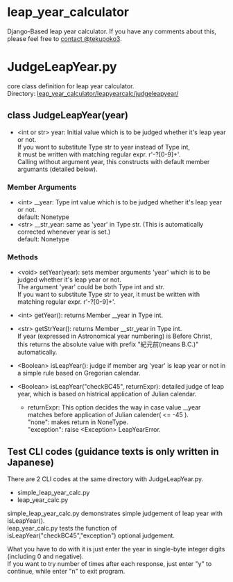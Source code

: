 <!--
___        ______     ____ _                 _  ___  
        / \ \      / / ___|   / ___| | ___  _   _  __| |/ _ \ 
       / _ \ \ /\ / /\___ \  | |   | |/ _ \| | | |/ _` | (_) |
      / ___ \ V  V /  ___) | | |___| | (_) | |_| | (_| |\__, |
     /_/   \_\_/\_/  |____/   \____|_|\___/ \__,_|\__,_|  /_/ 
 ----------------------------------------------------------------- 


Hi there! Welcome to AWS Cloud9!

To get started, create some files, play with the terminal,
or visit https://docs.aws.amazon.com/console/cloud9/ for our documentation.

Happy coding!
-->
# leap_year_calculator

Django-Based leap year calculator.
If you have any comments about this, please feel free to [contact @tekupoko3](https://twitter.com/tekupoko3).

# JudgeLeapYear.py

core class definition for leap year calculator.  
Directory: [leap\_year\_calculator/leapyearcalc/judgeleapyear/](https://github.com/tekupoko3/leap_year_calculator/tree/master/leapyearcalc/judgeleapyear)

## class JudgeLeapYear(year)

  - \<int or str\> year: Initial value which is to be judged whether it's leap year or not.  
    If you wont to substitute Type str to year instead of Type int,  
    it must be written with matching regular expr. r'\-?[0-9]+'.  
    Calling without argument year, this constructs with default member argumants (detailed below).  

### Member Arguments
  - \<int\> \_\_year: Type int value which is to be judged whether it's leap year or not.  
    default: Nonetype  
  - \<str\> \_\_str_year: same as 'year' in Type str. (This is automatically corrected whenever year is set.)  
    default: Nonetype  

### Methods
  - \<void\> setYear(year): sets member arguments 'year' which is to be judged whether it's leap year or not.  
    The argument 'year' could be both Type int and str.  
    If you want to substitute Type str to year, it must be written with matching regular expr. r'\-?[0-9]+'.

  - \<int\> getYear(): returns Member \_\_year in Type int.

  - \<str\> getStrYear(): returns Member \_\_str_year in Type int.  
    If year (expressed in Astronomical year numbering) is Before Christ,  
    this returns the absolute value with prefix "紀元前(means B.C.)" automatically.

  - \<Boolean\> isLeapYear(): judge if member arg 'year' is leap year or not in a simple rule based on Gregorian calendar.

  - \<Boolean\> isLeapYear("checkBC45", returnExpr): detailed judge of leap year, which is based on histrical application of Julian calendar.  
    - returnExpr: This option decides the way in case value \_\_year matches before application of Julian calender( <= -45 ).  
      "none": makes return in NoneType.  
      "exception": raise \<Exception\> LeapYearError.  

## Test CLI codes (guidance texts is only written in Japanese)

There are 2 CLI codes at the same directory with JudgeLeapYear.py.  
  - simple_leap_year_calc.py
  - leap_year_calc.py

simple_leap_year_calc.py demonstrates simple judgement of leap year with isLeapYear().  
leap_year_calc.py tests the function of isLeapYear("checkBC45","exception") optional judgement.  

What you have to do with it is just enter the year in single-byte integer digits (including 0 and negative).  
If you want to try number of times after each response, just enter "y" to continue, while enter "n" to exit program.  

